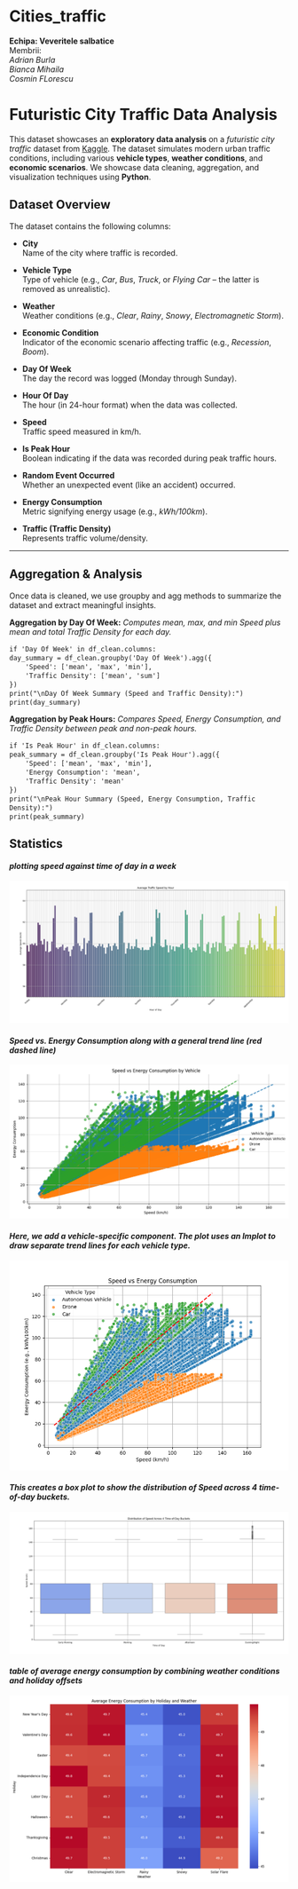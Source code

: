 # Cities_traffic

**Echipa: Veveritele salbatice**  
Membrii:  
*Adrian Burla    
Bianca Mihaila  
Cosmin FLorescu*  


# Futuristic City Traffic Data Analysis

This dataset showcases an **exploratory data analysis** on a *futuristic city traffic* dataset from [Kaggle](https://www.kaggle.com/datasets/tanishqdublish/urban-traffic-density-in-cities). The dataset simulates modern urban traffic conditions, including various **vehicle types**, **weather conditions**, and **economic scenarios**. We showcase data cleaning, aggregation, and visualization techniques using **Python**.


## Dataset Overview

The dataset contains the following columns:

- **City**  
  Name of the city where traffic is recorded.

- **Vehicle Type**  
  Type of vehicle (e.g., *Car*, *Bus*, *Truck*, or *Flying Car* – the latter is removed as unrealistic).

- **Weather**  
  Weather conditions (e.g., *Clear*, *Rainy*, *Snowy*, *Electromagnetic Storm*).

- **Economic Condition**  
  Indicator of the economic scenario affecting traffic (e.g., *Recession*, *Boom*).

- **Day Of Week**  
  The day the record was logged (Monday through Sunday).

- **Hour Of Day**  
  The hour (in 24-hour format) when the data was collected.

- **Speed**  
  Traffic speed measured in km/h.

- **Is Peak Hour**  
  Boolean indicating if the data was recorded during peak traffic hours.

- **Random Event Occurred**  
  Whether an unexpected event (like an accident) occurred.

- **Energy Consumption**  
  Metric signifying energy usage (e.g., *kWh/100km*).

- **Traffic (Traffic Density)**  
  Represents traffic volume/density.

---

## Aggregation & Analysis

Once data is cleaned, we use groupby and agg methods to summarize the dataset and extract meaningful insights.

**Aggregation by Day Of Week:**
*Computes mean, max, and min Speed plus mean and total Traffic Density for each day.*

    
    if 'Day Of Week' in df_clean.columns:
    day_summary = df_clean.groupby('Day Of Week').agg({
        'Speed': ['mean', 'max', 'min'],
        'Traffic Density': ['mean', 'sum']
    })
    print("\nDay Of Week Summary (Speed and Traffic Density):")
    print(day_summary)

**Aggregation by Peak Hours:**
*Compares Speed, Energy Consumption, and Traffic Density between peak and non-peak hours.*

    
    if 'Is Peak Hour' in df_clean.columns:
    peak_summary = df_clean.groupby('Is Peak Hour').agg({
        'Speed': ['mean', 'max', 'min'],
        'Energy Consumption': 'mean',
        'Traffic Density': 'mean'
    })
    print("\nPeak Hour Summary (Speed, Energy Consumption, Traffic Density):")
    print(peak_summary)


## Statistics

   #### *plotting speed against time of day in a week*  
![Description of the image](proof_of_work/1.png)

  #### *Speed vs. Energy Consumption along with a general trend line (red dashed line)*  
![Description of the image](proof_of_work/2.png)

  #### *Here, we add a vehicle-specific component. The plot uses an lmplot to draw separate trend lines for each vehicle type.*  
![Description of the image](proof_of_work/3.png)

  #### *This creates a box plot to show the distribution of Speed across 4 time-of-day buckets.*  
  
![Description of the image](proof_of_work/4.png)

  #### *table of average energy consumption by combining weather conditions and holiday offsets*  
![Description of the image](proof_of_work/5.png)
